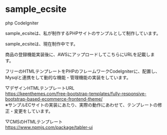 # sample_ecsite
php CodeIgniter

sample_ecsiteは、私が制作するPHPサイトのサンプルとして制作しています。

sample_ecsiteは、現在制作中です。

商品の登録機能実装後に、AWSにアップロードしてこちらにURLを記載します。

フリーのHTMLテンプレートをPHPのフレームワークCodeIgniterに、配置し、Mysqlと連携をして動的な機能・管理機能の実装をしています。

▽デザインHTMLテンプレートURL<br>
https://keenthemes.com/free-bootstrap-templates/fully-responsive-bootstrap-based-ecommerce-frontend-theme/<br>
※サンプルECサイトの実装にあたり、実際の動作にあわせて、テンプレートの修正・変更をしています。

▽CMSのHTMLテンプレート<br>
https://www.npmjs.com/package/tabler-ui

